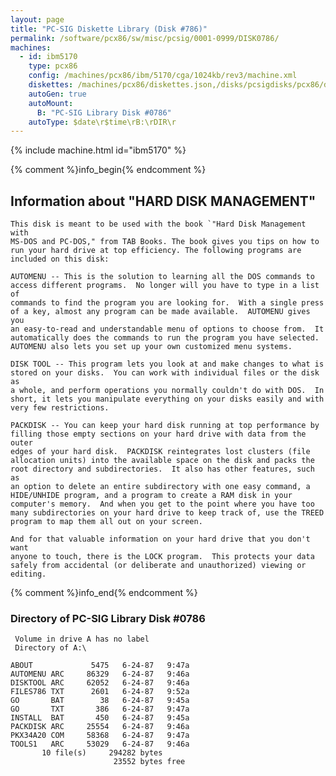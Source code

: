 ```yaml
---
layout: page
title: "PC-SIG Diskette Library (Disk #786)"
permalink: /software/pcx86/sw/misc/pcsig/0001-0999/DISK0786/
machines:
  - id: ibm5170
    type: pcx86
    config: /machines/pcx86/ibm/5170/cga/1024kb/rev3/machine.xml
    diskettes: /machines/pcx86/diskettes.json,/disks/pcsigdisks/pcx86/diskettes.json
    autoGen: true
    autoMount:
      B: "PC-SIG Library Disk #0786"
    autoType: $date\r$time\rB:\rDIR\r
---
```


{% include machine.html id="ibm5170" %}

{% comment %}info_begin{% endcomment %}

## Information about "HARD DISK MANAGEMENT"

    This disk is meant to be used with the book `"Hard Disk Management with
    MS-DOS and PC-DOS," from TAB Books. The book gives you tips on how to
    run your hard drive at top efficiency. The following programs are
    included on this disk:
    
    AUTOMENU -- This is the solution to learning all the DOS commands to
    access different programs.  No longer will you have to type in a list of
    commands to find the program you are looking for.  With a single press
    of a key, almost any program can be made available.  AUTOMENU gives you
    an easy-to-read and understandable menu of options to choose from.  It
    automatically does the commands to run the program you have selected.
    AUTOMENU also lets you set up your own customized menu systems.
    
    DISK TOOL -- This program lets you look at and make changes to what is
    stored on your disks.  You can work with individual files or the disk as
    a whole, and perform operations you normally couldn't do with DOS.  In
    short, it lets you manipulate everything on your disks easily and with
    very few restrictions.
    
    PACKDISK -- You can keep your hard disk running at top performance by
    filling those empty sections on your hard drive with data from the outer
    edges of your hard disk.  PACKDISK reintegrates lost clusters (file
    allocation units) into the available space on the disk and packs the
    root directory and subdirectories.  It also has other features, such as
    an option to delete an entire subdirectory with one easy command, a
    HIDE/UNHIDE program, and a program to create a RAM disk in your
    computer's memory.  And when you get to the point where you have too
    many subdirectories on your hard drive to keep track of, use the TREED
    program to map them all out on your screen.
    
    And for that valuable information on your hard drive that you don't want
    anyone to touch, there is the LOCK program.  This protects your data
    safely from accidental (or deliberate and unauthorized) viewing or
    editing.
{% comment %}info_end{% endcomment %}


### Directory of PC-SIG Library Disk #0786

     Volume in drive A has no label
     Directory of A:\

    ABOUT             5475   6-24-87   9:47a
    AUTOMENU ARC     86329   6-24-87   9:46a
    DISKTOOL ARC     62052   6-24-87   9:46a
    FILES786 TXT      2601   6-24-87   9:52a
    GO       BAT        38   6-24-87   9:45a
    GO       TXT       386   6-24-87   9:47a
    INSTALL  BAT       450   6-24-87   9:45a
    PACKDISK ARC     25554   6-24-87   9:46a
    PKX34A20 COM     58368   6-24-87   9:47a
    TOOLS1   ARC     53029   6-24-87   9:46a
           10 file(s)     294282 bytes
                           23552 bytes free
